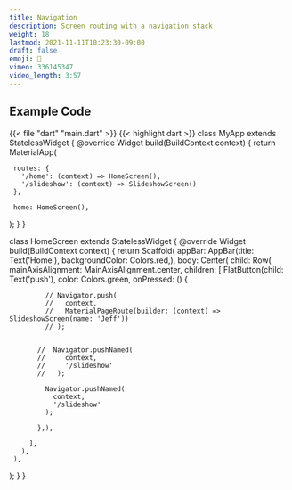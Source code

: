 ```yaml
---
title: Navigation
description: Screen routing with a navigation stack
weight: 18
lastmod: 2021-11-11T10:23:30-09:00
draft: false
emoji: 🚎
vimeo: 336145347
video_length: 3:57
---
```


## Example Code

{{< file "dart" "main.dart" >}}
{{< highlight dart >}}
class MyApp extends StatelessWidget {
 @override
 Widget build(BuildContext context) {
   return MaterialApp(

    
     routes: {
       '/home': (context) => HomeScreen(),
       '/slideshow': (context) => SlideshowScreen()
     },

     home: HomeScreen(),
   );
 }
}

class HomeScreen extends StatelessWidget {
 @override
 Widget build(BuildContext context) {
   return Scaffold(
     appBar: AppBar(title: Text('Home'), backgroundColor: Colors.red,),
     body: Center(
       child: Row(
         mainAxisAlignment: MainAxisAlignment.center,
         children: <Widget>[
           FlatButton(child: Text('push'), color: Colors.green, onPressed: () {

             // Navigator.push(
             //   context,
             //   MaterialPageRoute(builder: (context) => SlideshowScreen(name: 'Jeff'))
             // );


           //  Navigator.pushNamed(
           //     context,
           //     '/slideshow'
           //   );

             Navigator.pushNamed(
               context,
               '/slideshow'
             );

           },),

         ],
       ),
     ),
   );
 }
}


